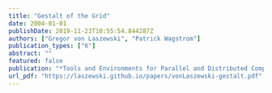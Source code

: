 ```yaml
---
title: "Gestalt of the Grid"
date: 2004-01-01
publishDate: 2019-11-23T10:55:54.844287Z
authors: ["Gregor von Laszewski", "Patrick Wagstrom"]
publication_types: ["6"]
abstract: ""
featured: false
publication: "*Tools and Environments for Parallel and Distributed Computing*"
url_pdf: "https://laszewski.github.io/papers/vonLaszewski-gestalt.pdf"
---
```


